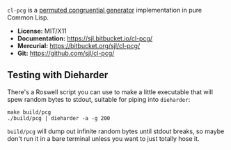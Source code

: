 `cl-pcg` is a [permuted congruential generator][pcg] implementation in pure
Common Lisp.

[pcg]: http://www.pcg-random.org/

* **License:** MIT/X11
* **Documentation:** <https://sjl.bitbucket.io/cl-pcg/>
* **Mercurial:** <https://bitbucket.org/sjl/cl-pcg/>
* **Git:** <https://github.com/sjl/cl-pcg/>


Testing with Dieharder
----------------------

There's a Roswell script you can use to make a little executable that will spew
random bytes to stdout, suitable for piping into `dieharder`:

```
make build/pcg
./build/pcg | dieharder -a -g 200
```

`build/pcg` will dump out infinite random bytes until stdout breaks, so maybe
don't run it in a bare terminal unless you want to just totally hose it. 
